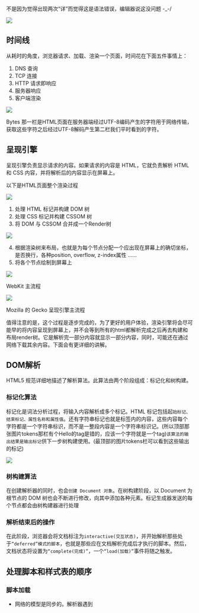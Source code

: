 不是因为觉得出现两次“详”而觉得这是语法错误，编辑器说这没问题 -_-/

![](https://ws1.sinaimg.cn/large/006tNc79gy1fovanod6dzj30rs0ij160.jpg)

## 时间线
从耗时的角度，浏览器请求、加载、渲染一个页面，时间花在下面五件事情上：

1. DNS 查询
2. TCP 连接
3. HTTP 请求即响应
4. 服务器响应
5. 客户端渲染

![](https://ws3.sinaimg.cn/large/006tNc79gy1foupyjrqomj30v70ha74t.jpg)

Bytes 那一栏是HTML页面在服务器端经过UTF-8编码产生的字符用于网络传输，获取这些字符之后经过UTF-8解码产生第二栏我们平时看到的字符。

## 呈现引擎 
呈现引擎负责显示请求的内容。如果请求的内容是 HTML，它就负责解析 HTML 和 CSS 内容，并将解析后的内容显示在屏幕上。


以下是HTML页面整个渲染过程

![](https://ws1.sinaimg.cn/large/006tNc79gy1fov1i9bsprj30go01ut8t.jpg)

1. 处理 HTML 标记并构建 DOM 树
2. 处理 CSS 标记并构建 CSSOM 树
3. 将 DOM 与 CSSOM 合并成一个Render树

![](https://ws4.sinaimg.cn/large/006tNc79gy1fouzz3wr7nj30vy0ex3z6.jpg)

4. 根据渲染树来布局，也就是为每个节点分配一个应出现在屏幕上的确切坐标，是否换行，各种position, overflow, z-index属性 ……
5. 将各个节点绘制到屏幕上

![](https://ws4.sinaimg.cn/large/006tNc79gy1fovam217x6j30hc081q3m.jpg)

WebKit 主流程


![](https://ws1.sinaimg.cn/large/006tNc79gy1fovalfba4nj30hc082dfz.jpg)

Mozilla 的 Gecko 呈现引擎主流程

值得注意的是，这个过程是逐步完成的，为了更好的用户体验，渲染引擎将会尽可能早的将内容呈现到屏幕上，并不会等到所有的html都解析完成之后再去构建和布局render树。它是解析完一部分内容就显示一部分内容，同时，可能还在通过网络下载其余内容。下面会有更详细的讲解。

## DOM解析

HTML5 规范详细地描述了解析算法。此算法由两个阶段组成：标记化和树构建。

### 标记化算法

标记化是词法分析过程，将输入内容解析成多个标记。HTML 标记包括起`始标记、结束标记、属性名称和属性值`。还有字符串标记也就是标签内的内容，这些内容每个字符都是一个字符串标识，而不是一整段内容是一个字符串标识记。(所以顶部那张图片tokens那栏有个Hello的tag是错的，应该一个字符就是一个tag)`该算法的输出结果是输出标记`供下一步树构建使用。(最顶部的图片tokens栏可以看到这些输出的标记)

![](https://ws1.sinaimg.cn/large/006tNc79gy1foupud1xqwj308k0b40t5.jpg)

### 树构建算法
在创建解析器的同时，也会`创建 Document 对象`。在树构建阶段，以 Document 为根节点的 DOM 树也会不断进行修改，向其中添加各种元素。标记生成器发送的每个节点都会由树构建器进行处理

### 解析结束后的操作
在此阶段，浏览器会将文档标注为`interactive(交互状态)`，并开始解析那些处于`“deferred”模式的脚本`，也就是那些应在文档解析完成后才执行的脚本。然后，文档状态将设置为`“complete(完成)”`，一个`“load(加载)”`事件将随之触发。


## 处理脚本和样式表的顺序

### 脚本加载
- 网络的模型是同步的。解析器遇到 <script> 标记时立即解析并执行脚本。DOM 构建将暂停，直到脚本执行完毕。

- 如果脚本是外部的，DOM 构建也暂停，直到从网络同步抓取资源完成后再继续。

- defer 标注的<script> ，不会停止DOM 构建，而是等到DOM 构建结束才执行。

- HTML5 增加 async，也不会停止DOM 构建，下载完脚本后会尽快执行而不像defer等到DOM 构建结束才执行

- Firefox 在样式表加载和解析的过程中，会禁止所有脚本。WebKit 仅当脚本尝试访问的样式属性可能受尚未加载的样式表影响时，它才会禁止该脚本，也就是说JavaScript 执行将暂停，直至 CSSOM 就绪。

- 默认情况下，CSS 被视为阻塞渲染的资源，这意味着`浏览器将不会渲染任何已处理的内容，直至 CSSOM 构建完毕`。请务必精简您的 CSS，尽快提供它，并利用媒体类型和查询来解除对渲染的阻塞。

可以看到下面示例，没有标注async的脚本都需要等待CSSOM tree构建完成才执行

![](https://ws2.sinaimg.cn/large/006tNc79gy1fou41l3s1cj30ph0d7n1d.jpg)

![](https://ws4.sinaimg.cn/large/006tNc79gy1fou4q81pf7j30q00ewwjn.jpg)

![](https://ws4.sinaimg.cn/large/006tNc79gy1fou58ns2qvj30po0e2wqf.jpg)

- 但是文档解析过程中，script标签下面的样式并不会强制参与构建CSSOM tree。如下例子，虽然div最后显示是黄色，但在调试时可以看到只有script之前的样式参与构建CSSOM tree

    ````html
    <body>
    <style>
        div {
            background: lightskyblue;
        }
    </style>
    <h1>hello</h1>
    
    <script>
        var dom = document.createElement('div')
        dom.textContent = 'I am inner'
        document.body.appendChild(dom)
        debugger
    </script>
    
    <style>
        div {
            background: yellow;
        }
    </style>
    </body>
    ````
    ![](https://ws2.sinaimg.cn/large/006tNc79gy1fov18kmcruj30o40hzq5l.jpg)

### 预加载
WebKit 和 Firefox 都进行了这项优化。在执行脚本时，其他线程会解析文档的其余部分，找出并加载需要通过网络加载的其他资源。通过这种方式，资源可以在`并行`连接上加载，从而提高总体速度。请注意，预解析器不会修改 DOM 树，而是将这项工作交由主解析器处理；预解析器只会解析外部资源（例如外部脚本、样式表和图片）的引用。

具体到JS，预加载扫描器会扫描文档一次按顺序请求所有JS文件，不会线性地等待下载完一个立刻执行再下载另一个，但这些js文件执行是按顺序来的。
而当CSS下面有JS时，强制CSSOM tree构建也不会阻塞CSS下面的JS下载。

![](https://ws3.sinaimg.cn/large/006tNc79gy1fou714f2m4j30um0hzaiw.jpg)

另一个例子

````js
// js书写顺序
<script src="../../core/15.zepto_ajax.js"></script>
<script src="../../core/1.zepto_core_newDom_and_clone.js"></script>
<script src="../../core/2.zepto_core_cssSelector.js"></script>
<script src="../../core/3.zepto_core_context_cssSelector.js"></script>
<script src="../../core/4.zepto_core_newDom_attr.js"></script>
<script src="../../core/5.zepto_core_dom_operator.js"></script>
<script src="../../core/6.zepto_core_dom_operator2.js"></script>
<script src="../../core/7.zepto_core_attr.js"></script>
<script src="../../core/8.zepto_core_css.js"></script>
<script src="../../core/9.zepto_core_collectionDOM.js"></script>
<script src="../../core/10.zepto_core_util.js"></script>
<script src="../../core/11.zepto_event.js"></script>
<script src="js/main.js"></script>
````
![](https://ws1.sinaimg.cn/large/006tNc79gy1fouzccfunoj30xv0btacf.jpg)

- CSS规则层次越深，求值越慢
![](https://ws2.sinaimg.cn/large/006tNc79gy1fou3ak0ozmj30o90c2td0.jpg)

## 呈现树和 DOM 树的关系
呈现器是和 DOM 元素相对应的，但并非一一对应。非可视化的 DOM 元素不会插入呈现树中，例如“head”元素。如果元素的 display 属性值为“none”，那么也不会显示在呈现树中（但是 visibility 属性值为“hidden”的元素仍会显示）。

在 WebKit 中，解析样式和创建呈现器的过程称为“附加”。每个 DOM 节点都有一个“attach”方法。附加是同步进行的，将节点插入 DOM 树需要调用新的节点“attach”方法。

### 呈现器

````
class RenderObject{
  virtual void layout();//布局
  virtual void paint(PaintInfo);//绘制
  virtual void rect repaintRect();
  Node* node;  //DOM节点
  RenderStyle* style;  // the computed style
  RenderLayer* containgLayer; //the containing z-index layer
}
````

 布局是一个递归的过程。它从根呈现器（对应于 HTML 文档的 <html> 元素）开始，然后递归遍历部分或所有的框架层次结构，为每一个需要计算的呈现器计算几何信息。
 
 根呈现器的位置左边是 0,0，其尺寸为视口（也就是浏览器窗口的可见区域）。
 所有的呈现器都有一个“layout”或者“reflow”方法，每一个呈现器都会调用其需要进行布局的子代的 layout 方法。


## 布局
### Dirty 位系统(Dirty bit system)
为避免对所有细小更改都进行整体布局，浏览器采用了一种“dirty 位”系统。如果某个呈现器发生了更改，或者将自身及其子代标注为“dirty”，则需要进行布局。

#### 全局(Global)布局(同步)和增量(Incremental)布局(异步)
全局布局是指触发了整个呈现树范围的布局，触发原因可能包括：
- 影响所有呈现器的全局样式更改，例如字体大小更改
- 屏幕大小调整

布局可以采用增量方式，也就是只对 dirty 呈现器进行布局

异步布局和同步布局
增量布局是异步执行的。Firefox 将增量布局的“reflow 命令”加入队列，而调度程序会触发这些命令的批量执行。WebKit 也有用于执行增量布局的计时器：对呈现树进行遍历，并对 dirty 呈现器进行布局。 

### 布局处理
布局通常具有以下模式：

1. 父呈现器确定自己的宽度。
2. 父呈现器依次处理子呈现器，并且：
    1. 放置子呈现器（设置 x,y 坐标）。
    2. 如果有必要，调用子呈现器的布局（如果子呈现器是 dirty 的，或者这是全局布局，或出于其他某些原因），这会计算子呈现器的高度。

3. 父呈现器根据子呈现器的累加高度以及边距和补白的高度来设置自身高度，此值也可供父呈现器的父呈现器使用。
4. 将其 `dirty 位设置为 false。`

## Reflow/Repaint
- Repaint —— 屏幕的一部分要重画，比如某个CSS的背景色变了。但是元素的几何尺寸没有变。
- Reflow —— 意味着元件的几何尺寸变了，我们需要重新验证并计算Render Tree。是Render Tree的一部分或全部发生了变化。这就是Reflow，或是Layout。（HTML使用的是flow based layout，也就是流式布局，所以，如果某元件的几何尺寸发生了变化，需要重新布局，也就叫reflow）reflow 会从<html>这个root frame开始递归往下，依次计算所有的结点几何尺寸和位置，在reflow过程中，可能会增加一些frame，比如一个文本字符串必需被包装起来。

例如：display:none会触发reflow，而visibility:hidden只会触发repaint，因为没有发现位置变化。

一般来说reflow有如下的几个原因：

- Initial。网页初始化的时候。
- Incremental。一些Javascript在操作DOM Tree时。

    例如，当你增加、删除、修改DOM结点时，会导致Reflow或Repaint
- Resize。其些元件的尺寸变了。页面滚动也有可能。
- StyleChange。如果CSS的属性发生变化了。
- Dirty位系统，浏览器的一种优化策略。几个Incremental的reflow发生在同一个frame的子树上。

好了，我们来看一个示例吧：

````js

//以下是几个Incremental的reflow发生在同一个frame的子树上。
var bstyle = document.body.style; // cache
 
bstyle.padding = "20px"; // reflow, repaint
bstyle.border = "10px solid red"; //  再一次的 reflow 和 repaint
 
bstyle.color = "blue"; // repaint
bstyle.backgroundColor = "#fad"; // repaint
 
bstyle.fontSize = "2em"; // reflow, repaint

// new DOM element - reflow, repaint
document.body.appendChild(document.createTextNode('dude!'));
````

当然，我们的浏览器是聪明的，它不会像上面那样，你每改一次样式，它就reflow或repaint一次。`一般来说，浏览器会把这样的操作积攒一批，然后做一次reflow，这又叫异步reflow或增量异步reflow。`但是有些情况浏览器是不会这么做的，比如：resize窗口，改变了页面默认的字体，等。对于这些操作，浏览器会马上进行reflow。

- offsetTop, offsetLeft, offsetWidth, offsetHeight
- scrollTop/Left/Width/Height
- clientTop/Left/Width/Height
- IE中的 getComputedStyle(), 或 currentStyle

如果我们的程序需要这些值，那么浏览器需要返回最新的值，而这样一样会flush出去一些样式的改变，从而造成频繁的reflow/repaint(触发增量布局)

### 减少reflow/repaint
下面是一些Best Practices：

1. 不要一条一条地修改DOM的样式。与其这样，还不如预先定义好css的class，然后`修改DOM的className`。

````
// bad
var left = 10,
top = 10;
el.style.left = left + "px";
el.style.top  = top  + "px";
 
// Good
el.className += " theclassname";
 
// Good
el.style.cssText += "; left: " + left + "px; top: " + top + "px;";
````

2. `把DOM离线后修改`。如：

- 使用documentFragment 对象在内存里操作DOM
- 先把DOM给display:none(有一次reflow)，然后你想怎么改就怎么改。比如修改100次，然后再把他显示出来。
- clone一个DOM结点到内存里，然后想怎么改就怎么改，改完后，和在线的那个的交换一下。

3. `不要把DOM结点的属性值放在一个循环里当成循环里的变量`。不然这会导致大量地读写这个结点的属性。

4. `尽可能的修改层级比较低的DOM。`当然，改变层级比较底的DOM有可能会造成大面积的reflow，但是也可能影响范围很小。

5. `为动画的HTML元件使用fixed或absoult的position`，那么修改他们的CSS是不会reflow的。

6. `千万不要使用table布局`。因为可能很小的一个小改动会造成整个table的重新布局。


## 首次渲染优化

- 减少网络请求量：Minify 缩小、 Compress 压缩、Cache 缓存

    HTML CSS JS都适用

- 减少关键资源的数量，Minimize use of render blocking resources

    1. 在link中使用媒体查询来取消阻止render，比如打印样式都放在一个css文件，这些样式与构建当前CSS tree无关，可以加快构建CSSOM tree的速度。
![](https://ws1.sinaimg.cn/large/006tNc79gy1fou65f0wn7j30qc0can0w.jpg)

    2. 内联CSS

- 缩小关键路径长度, Minimize use of parser blocking resources

    async 、 defer JS

## 特异性
选择器的特异性由 CSS2 规范定义如下：

- 如果声明来自于“style”属性，而不是带有选择器的规则，则记为 1，否则记为 0 (= a)
- 记为选择器中 ID 属性的个数 (= b)
- 记为选择器中其他属性和伪类的个数 (= c)
- 记为选择器中元素名称和伪元素的个数 (= d)

将四个数字按 a-b-c-d 这样连接起来（位于大数进制的数字系统中），构成特异性。
您使用的进制取决于上述类别中的最高计数。 
例如，如果 a=14，您可以使用十六进制。如果 a=17，那么您需要使用十七进制；当然不太可能出现这种情况，除非是存在如下的选择器：html body div div p ...（在选择器中出现了 17 个标记，这样的可能性极低）。

一些示例：

````
 *             {}  /* a=0 b=0 c=0 d=0 -> specificity = 0,0,0,0 */
 li            {}  /* a=0 b=0 c=0 d=1 -> specificity = 0,0,0,1 */
 li:first-line {}  /* a=0 b=0 c=0 d=2 -> specificity = 0,0,0,2 */
 ul li         {}  /* a=0 b=0 c=0 d=2 -> specificity = 0,0,0,2 */
 ul ol+li      {}  /* a=0 b=0 c=0 d=3 -> specificity = 0,0,0,3 */
 h1 + *[rel=up]{}  /* a=0 b=0 c=1 d=1 -> specificity = 0,0,1,1 */
 ul ol li.red  {}  /* a=0 b=0 c=1 d=3 -> specificity = 0,0,1,3 */
 li.red.level  {}  /* a=0 b=0 c=2 d=1 -> specificity = 0,0,2,1 */
 #x34y         {}  /* a=0 b=1 c=0 d=0 -> specificity = 0,1,0,0 */
 style=""          /* a=1 b=0 c=0 d=0 -> specificity = 1,0,0,0 */
 ````

### viewport

告诉浏览器布局视口宽度应该等于设备宽度

eg:假设设备宽度320px，页面也出现了下面的语句，浏览器会将布局视口设为320px

如果没有加如下语句，浏览器就会使用默认视口宽度，一般是980px。
有时候，网站呈现后内容就缩小了，需要放大才看得清，那是因为那个网站没有设置布局视口

````html
<!--initial-scale=1.0??-->
<meta name="viewport" content="width=device-width,initial-scale=1.0">
````

## 多线程

### JavaScript引擎
是基于事件驱动单线程执行的，JavaScript引擎一直等待着任务队列中任务的到来，然后加以处理，浏览器无论什么时候都只有一个JavaScript线程在运行JavaScript程序。

### GUI渲染线程
负责渲染浏览器界面，当界面需要重绘（Repaint）或由于某种操作引发回流(Reflow)时，该线程就会执行。但需要注意，GUI渲染线程与JavaScript引擎是互斥的，当JavaScript引擎执行时GUI线程会被挂起，GUI更新会被保存在一个队列中等到JavaScript引擎空闲时立即被执行。

### 事件触发线程
当一个事件被触发时，该线程会把事件添加到待处理队列的队尾，等待JavaScript引擎的处理。这些事件可来自JavaScript引擎当前执行的代码块如setTimeout、也可来自浏览器内核的其他线程如鼠标点击、Ajax异步请求等，但由于JavaScript的单线程关系，所有这些事件都得排队等待JavaScript引擎处理（当线程中没有执行任何同步代码的前提下才会执行异步代码）。

### 定时触发器线程
浏览器定时计数器并不是由JavaScript引擎计数的, 因为JavaScript引擎是单线程的, 如果处于阻塞线程状态就会影响记计时的准确, 因此通过单独线程来计时并触发定时是更为合理的方案。

### 异步http请求线程
在XMLHttpRequest在连接后是通过浏览器新开一个线程请求， 将检测到状态变更时，如果设置有回调函数，异步线程就产生状态变更事件放到 JavaScript引擎的处理队列中等待处理。

### 事件循环
浏览器的主线程是事件循环。它是一个无限循环，永远处于接受处理状态，并等待事件（如布局和绘制事件）发生，并进行处理。这是 Firefox 中关于主事件循环的代码：

````
while (!mExiting)
    NS_ProcessNextEvent(thread);
````

## 参考

[浏览器的工作原理：新式网络浏览器幕后揭秘](https://www.html5rocks.com/zh/tutorials/internals/howbrowserswork/)

[浏览器的渲染原理简介
](https://coolshell.cn/articles/9666.html)

[浏览器的渲染：过程与原理](https://zhuanlan.zhihu.com/p/29418126)

[关键渲染路径](https://developers.google.com/web/fundamentals/performance/critical-rendering-path/?hl=zh-cn)

[网站性能优化](https://cn.udacity.com/course/website-performance-optimization--ud884)
